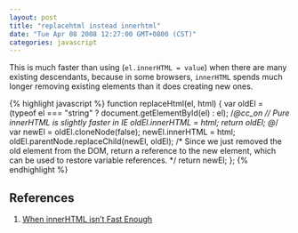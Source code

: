 ```yaml
---
layout: post
title: "replacehtml instead innerhtml"
date: "Tue Apr 08 2008 12:27:00 GMT+0800 (CST)"
categories: javascript
---
```


This is much faster than using (`el.innerHTML = value`) when there are many existing descendants, because in some browsers, `innerHTML` spends much longer removing existing elements than it does creating new ones.

{% highlight javascript %}
function replaceHtml(el, html) {
    var oldEl = (typeof el === "string" ? document.getElementById(el) : el);
    /*@cc_on // Pure innerHTML is slightly faster in IE
oldEl.innerHTML = html;
return oldEl;
@*/
    var newEl = oldEl.cloneNode(false);
    newEl.innerHTML = html;
    oldEl.parentNode.replaceChild(newEl, oldEl);
    /* Since we just removed the old element from the DOM, return a reference
to the new element, which can be used to restore variable references. */
    return newEl;
};
{% endhighlight %}

References
-----

1. [When innerHTML isn’t Fast Enough](http://blog.stevenlevithan.com/archives/faster-than-innerhtml)
